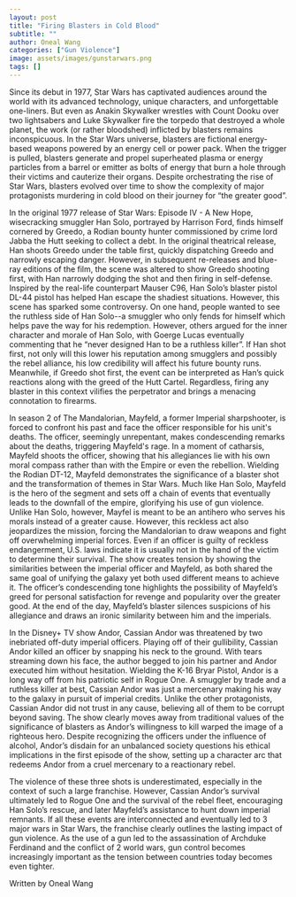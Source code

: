 ```yaml
---
layout: post
title: "Firing Blasters in Cold Blood"
subtitle: ""
author: Oneal Wang
categories: ["Gun Violence"]
image: assets/images/gunstarwars.png
tags: []
---
```


Since its debut in 1977, Star Wars has captivated audiences around the world with its advanced technology, unique characters, and unforgettable one-liners. But even as Anakin Skywalker wrestles with Count Dooku over two lightsabers and Luke Skywalker fire the torpedo that destroyed a whole planet, the work (or rather bloodshed) inflicted by blasters remains inconspicuous. In the Star Wars universe, blasters are fictional energy-based weapons powered by an energy cell or power pack. When the trigger is pulled, blasters generate and propel superheated plasma or energy particles from a barrel or emitter as bolts of energy that burn a hole through their victims and cauterize their organs. Despite orchestrating the rise of Star Wars, blasters evolved over time to show the complexity of major protagonists murdering in cold blood on their journey for “the greater good”.

In the original 1977 release of Star Wars: Episode IV - A New Hope, wisecracking smuggler Han Solo, portrayed by Harrison Ford, finds himself cornered by Greedo, a Rodian bounty hunter commissioned by crime lord Jabba the Hutt seeking to collect a debt. In the original theatrical release, Han shoots Greedo under the table first, quickly dispatching Greedo and narrowly escaping danger. However, in subsequent re-releases and blue-ray editions of the film, the scene was altered to show Greedo shooting first, with Han narrowly dodging the shot and then firing in self-defense. Inspired by the real-life counterpart Mauser C96, Han Solo’s blaster pistol DL-44 pistol has helped Han escape the shadiest situations. However, this scene has sparked some controversy. On one hand, people wanted to see the ruthless side of Han Solo--a smuggler who only fends for himself which helps pave the way for his redemption. However, others argued for the inner character and morale of Han Solo, with Goerge Lucas eventually commenting that he “never designed Han to be a ruthless killer”. If Han shot first, not only will this lower his reputation among smugglers and possibly the rebel alliance, his low credibility will affect his future bounty runs. Meanwhile, if Greedo shot first, the event can be interpreted as Han’s quick reactions along with the greed of the Hutt Cartel. Regardless, firing any blaster in this context vilifies the perpetrator and brings a menacing connotation to firearms. 

In season 2 of The Mandalorian, Mayfeld, a former Imperial sharpshooter, is forced to confront his past and face the officer responsible for his unit's deaths. The officer, seemingly unrepentant, makes condescending remarks about the deaths, triggering Mayfeld's rage. In a moment of catharsis, Mayfeld shoots the officer, showing that his allegiances lie with his own moral compass rather than with the Empire or even the rebellion. Wielding the Rodian DT-12, Mayfeld demonstrates the significance of a blaster shot and the transformation of themes in Star Wars. Much like Han Solo, Mayfeld is the hero of the segment and sets off a chain of events that eventually leads to the downfall of the empire, glorifying his use of gun violence. Unlike Han Solo, however, Mayfel is meant to be an antihero who serves his morals instead of a greater cause. However, this reckless act also jeopardizes the mission, forcing the Mandalorian to draw weapons and fight off overwhelming imperial forces. Even if an officer is guilty of reckless endangerment, U.S. laws indicate it is usually not in the hand of the victim to determine their survival. The show creates tension by showing the similarities between the imperial officer and Mayfeld, as both shared the same goal of unifying the galaxy yet both used different means to achieve it. The officer’s condescending tone highlights the possibility of Mayfeld’s greed for personal satisfaction for revenge and popularity over the greater good. At the end of the day, Mayfeld’s blaster silences suspicions of his allegiance and draws an ironic similarity between him and the imperials.

In the Disney+ TV show Andor, Cassian Andor was threatened by two inebriated off-duty imperial officers. Playing off of their gullibility, Cassian Andor killed an officer by snapping his neck to the ground. With tears streaming down his face, the author begged to join his partner and Andor executed him without hesitation. Wielding the K-16 Bryar Pistol, Andor is a long way off from his patriotic self in Rogue One. A smuggler by trade and a ruthless killer at best, Cassian Andor was just a mercenary making his way to the galaxy in pursuit of imperial credits. Unlike the other protagonists, Cassian Andor did not trust in any cause, believing all of them to be corrupt beyond saving. The show clearly moves away from traditional values of the significance of blasters as Andor’s willingness to kill warped the image of a righteous hero. Despite recognizing the officers under the influence of alcohol, Andor’s disdain for an unbalanced society questions his ethical implications in the first episode of the show, setting up a character arc that redeems Andor from a cruel mercenary to a reactionary rebel.

The violence of these three shots is underestimated, especially in the context of such a large franchise. However, Cassian Andor’s survival ultimately led to Rogue One and the survival of the rebel fleet, encouraging Han Solo’s rescue, and later Mayfeld’s assistance to hunt down imperial remnants. If all these events are interconnected and eventually led to 3 major wars in Star Wars, the franchise clearly outlines the lasting impact of gun violence. As the use of a gun led to the assassination of Archduke Ferdinand and the conflict of 2 world wars, gun control becomes increasingly important as the tension between countries today becomes even tighter.


Written by Oneal Wang
